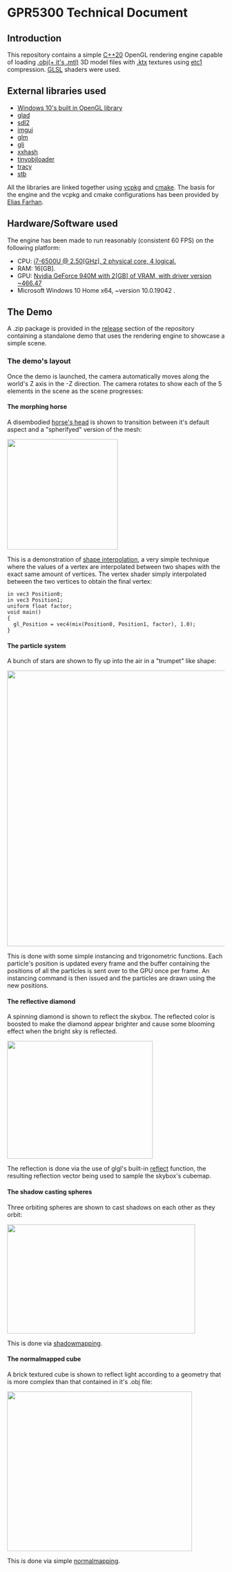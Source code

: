 # GPR5300 Technical Document

## Introduction
This repository contains a simple [C++20](https://en.cppreference.com/w/cpp/20) OpenGL rendering engine capable of loading [.obj(+ it's .mtl)](https://en.wikipedia.org/wiki/Wavefront_.obj_file) 3D model files with [.ktx](http://github.khronos.org/KTX-Specification/) textures using [etc1](https://en.wikipedia.org/wiki/Ericsson_Texture_Compression) compression. [GLSL](https://www.khronos.org/opengl/wiki/Core_Language_(GLSL)) shaders were used.
## External libraries used
* [Windows 10's built in OpenGL library](https://docs.microsoft.com/en-us/windows/win32/opengl/opengl)
* [glad](https://github.com/Dav1dde/glad)
* [sdl2](https://www.libsdl.org)
* [imgui](https://github.com/ocornut/imgui)
* [glm](https://github.com/g-truc/glm)
* [gli](https://github.com/g-truc/gli)
* [xxhash](https://github.com/Cyan4973/xxHash)
* [tinyobjloader](https://github.com/tinyobjloader/tinyobjloader)
* [tracy](https://github.com/wolfpld/tracy)
* [stb](https://github.com/nothings/stb)

All the libraries are linked together using [vcpkg](https://vcpkg.io/) and [cmake](https://cmake.org/). The basis for the engine and the vcpkg and cmake configurations has been provided by [Elias Farhan](https://github.com/EliasFarhan).

## Hardware/Software used
The engine has been made to run reasonably (consistent 60 FPS) on the following platform:
* CPU: [i7-6500U @ 2.50[GHz], 2 physical core, 4 logical.](https://ark.intel.com/content/www/us/en/ark/products/88194/intel-core-i7-6500u-processor-4m-cache-up-to-3-10-ghz.html)
* RAM: 16[GB].
* GPU: [Nvidia GeForce 940M with 2[GB] of VRAM, with driver version ~466.47](https://www.techpowerup.com/gpu-specs/geforce-940m.c2643)
* Microsoft Windows 10 Home x64, ~version 10.0.19042 .

## The Demo
A .zip package is provided in the [release](https://github.com/LoshkinOleg/gameEngine/releases/tag/1) section of the repository containing a standalone demo that uses the rendering engine to showcase a simple scene.
### The demo's layout
Once the demo is launched, the camera automatically moves along the world's Z axis in the -Z direction. The camera rotates to show each of the 5 elements in the scene as the scene progresses:
#### The morphing horse
A disembodied [horse's head](https://free3d.com/3d-model/a-horse-with-a-big-tush-498195.html) is shown to transition between it's default aspect and a "spherifyed" version of the mesh:

<p align="left">
  <img width="256" height="256" src="../assets/scene_horse.gif">
</p>

This is a demonstration of [shape interpolation](https://en.wikipedia.org/wiki/Morph_target_animation), a very simple technique where the values of a vertex are interpolated between two shapes with the exact same amount of vertices. The vertex shader simply interpolated between the two vertices to obtain the final vertex:

```
in vec3 Position0;
in vec3 Position1;
uniform float factor;
void main()
{
  gl_Position = vec4(mix(Position0, Position1, factor), 1.0);
}
```

#### The particle system
A bunch of stars are shown to fly up into the air in a "trumpet" like shape:

<p align="left">
  <img width="563" height="639" src="../assets/scene_particles.png">
</p>

This is done with some simple instancing and trigonometric functions. Each particle's position is updated every frame and the buffer containing the positions of all the particles is sent over to the GPU once per frame. An instancing command is then issued and the particles are drawn using the new positions.

#### The reflective diamond
A spinning diamond is shown to reflect the skybox. The reflected color is boosted to make the diamond appear brighter and cause some blooming effect when the bright sky is reflected.

<p align="left">
  <img width="337" height="273" src="../assets/scene_diamond.png">
</p>

The reflection is done via the use of glgl's built-in [reflect](https://www.khronos.org/registry/OpenGL-Refpages/gl4/html/reflect.xhtml) function, the resulting reflection vector being used to sample the skybox's cubemap.

#### The shadow casting spheres
Three orbiting spheres are shown to cast shadows on each other as they orbit:

<p align="left">
  <img width="435" height="253" src="../assets/scene_diamond.png">
</p>

This is done via [shadowmapping](https://learnopengl.com/Advanced-Lighting/Shadows/Shadow-Mapping).

#### The normalmapped cube
A brick textured cube is shown to reflect light according to a geometry that is more complex than that contained in it's .obj file:

<p align="left">
  <img width="428" height="370" src="../assets/scene_diamond.png">
</p>

This is done via simple [normalmapping](https://learnopengl.com/Advanced-Lighting/Normal-Mapping).
